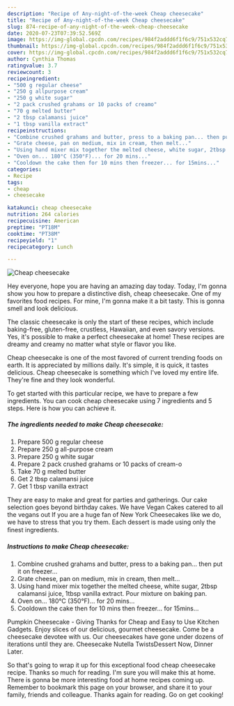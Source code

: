 ```yaml
---
description: "Recipe of Any-night-of-the-week Cheap cheesecake"
title: "Recipe of Any-night-of-the-week Cheap cheesecake"
slug: 874-recipe-of-any-night-of-the-week-cheap-cheesecake
date: 2020-07-23T07:39:52.569Z
image: https://img-global.cpcdn.com/recipes/984f2addd6f1f6c9/751x532cq70/cheap-cheesecake-recipe-main-photo.jpg
thumbnail: https://img-global.cpcdn.com/recipes/984f2addd6f1f6c9/751x532cq70/cheap-cheesecake-recipe-main-photo.jpg
cover: https://img-global.cpcdn.com/recipes/984f2addd6f1f6c9/751x532cq70/cheap-cheesecake-recipe-main-photo.jpg
author: Cynthia Thomas
ratingvalue: 3.7
reviewcount: 3
recipeingredient:
- "500 g regular cheese"
- "250 g allpurpose cream"
- "250 g white sugar"
- "2 pack crushed grahams or 10 packs of creamo"
- "70 g melted butter"
- "2 tbsp calamansi juice"
- "1 tbsp vanilla extract"
recipeinstructions:
- "Combine crushed grahams and butter, press to a baking pan... then put it on freezer..."
- "Grate cheese, pan on medium, mix in cream, then melt..."
- "Using hand mixer mix together the melted cheese, white sugar, 2tbsp calamansi juice, 1tbsp vanilla extract. Pour mixture on baking pan."
- "Oven on... 180°C (350°F)... for 20 mins..."
- "Cooldown the cake then for 10 mins then freezer... for 15mins..."
categories:
- Recipe
tags:
- cheap
- cheesecake

katakunci: cheap cheesecake 
nutrition: 264 calories
recipecuisine: American
preptime: "PT18M"
cooktime: "PT38M"
recipeyield: "1"
recipecategory: Lunch

---
```



![Cheap cheesecake](https://img-global.cpcdn.com/recipes/984f2addd6f1f6c9/751x532cq70/cheap-cheesecake-recipe-main-photo.jpg)

Hey everyone, hope you are having an amazing day today. Today, I'm gonna show you how to prepare a distinctive dish, cheap cheesecake. One of my favorites food recipes. For mine, I'm gonna make it a bit tasty. This is gonna smell and look delicious.

The classic cheesecake is only the start of these recipes, which include baking-free, gluten-free, crustless, Hawaiian, and even savory versions. Yes, it&#39;s possible to make a perfect cheesecake at home! These recipes are dreamy and creamy no matter what style or flavor you like.

Cheap cheesecake is one of the most favored of current trending foods on earth. It is appreciated by millions daily. It's simple, it is quick, it tastes delicious. Cheap cheesecake is something which I've loved my entire life. They're fine and they look wonderful.


To get started with this particular recipe, we have to prepare a few ingredients. You can cook cheap cheesecake using 7 ingredients and 5 steps. Here is how you can achieve it.

<!--inarticleads1-->

##### The ingredients needed to make Cheap cheesecake:

1. Prepare 500 g regular cheese
1. Prepare 250 g all-purpose cream
1. Prepare 250 g white sugar
1. Prepare 2 pack crushed grahams or 10 packs of cream-o
1. Take 70 g melted butter
1. Get 2 tbsp calamansi juice
1. Get 1 tbsp vanilla extract


They are easy to make and great for parties and gatherings. Our cake selection goes beyond birthday cakes. We have Vegan Cakes catered to all the vegans out If you are a huge fan of New York Cheesecakes like we do, we have to stress that you try them. Each dessert is made using only the ﬁnest ingredients. 

<!--inarticleads2-->

##### Instructions to make Cheap cheesecake:

1. Combine crushed grahams and butter, press to a baking pan... then put it on freezer...
1. Grate cheese, pan on medium, mix in cream, then melt...
1. Using hand mixer mix together the melted cheese, white sugar, 2tbsp calamansi juice, 1tbsp vanilla extract. Pour mixture on baking pan.
1. Oven on... 180°C (350°F)... for 20 mins...
1. Cooldown the cake then for 10 mins then freezer... for 15mins...


Pumpkin Cheesecake - Giving Thanks for Cheap and Easy to Use Kitchen Gadgets. Enjoy slices of our delicious, gourmet cheesecake. Come be a cheesecake devotee with us. Our cheesecakes have gone under dozens of iterations until they are. Cheesecake Nutella TwistsDessert Now, Dinner Later. 

So that's going to wrap it up for this exceptional food cheap cheesecake recipe. Thanks so much for reading. I'm sure you will make this at home. There is gonna be more interesting food at home recipes coming up. Remember to bookmark this page on your browser, and share it to your family, friends and colleague. Thanks again for reading. Go on get cooking!
